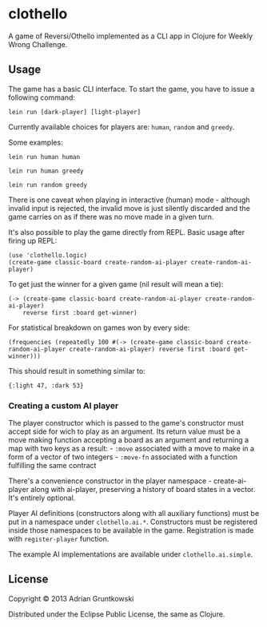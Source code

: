 # clothello

A game of Reversi/Othello implemented as a CLI app in Clojure for Weekly Wrong Challenge.

## Usage

The game has a basic CLI interface. To start the game, you have to issue a following command:

    lein run [dark-player] [light-player]

Currently available choices for players are: `human`, `random` and `greedy`.

Some examples:

    lein run human human

    lein run human greedy

    lein run random greedy

There is one caveat when playing in interactive (human) mode - although invalid input is rejected, the invalid move is just silently discarded and the game carries on as if there was no move made in a given turn.

It's also possible to play the game directly from REPL. Basic usage after firing up REPL:

    (use 'clothello.logic)
    (create-game classic-board create-random-ai-player create-random-ai-player)
    
To get just the winner for a given game (nil result will mean a tie):

    (-> (create-game classic-board create-random-ai-player create-random-ai-player)
        reverse first :board get-winner)

For statistical breakdown on games won by every side:

    (frequencies (repeatedly 100 #(-> (create-game classic-board create-random-ai-player create-random-ai-player) reverse first :board get-winner)))

This should result in something similar to:

    {:light 47, :dark 53}


### Creating a custom AI player

The player constructor which is passed to the game's constructor
must accept side for wich to play as an argument.
Its return value must be a move making function accepting a board as an
argument and returning a map with two keys as a result:
    - `:move` associated with a move to make in a form of a vector of two 
  integers
    - `:move-fn` associated with a function fulfilling the same contract

There's a convenience constructor in the player namespace - create-ai-player
along with ai-player, preserving a history of board states in a vector. 
It's entirely optional.

Player AI definitions (constructors along with all auxiliary functions)
must be put in a namespace under `clothello.ai.*`. Constructors must be 
registered inside those namespaces to be available
in the game. Registration is made with `register-player` function.

The example AI implementations are available under `clothello.ai.simple`.

## License

Copyright © 2013 Adrian Gruntkowski

Distributed under the Eclipse Public License, the same as Clojure.
